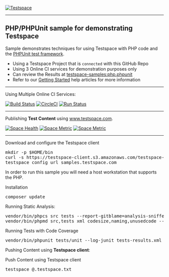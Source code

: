 [![Testspace](https://www.testspace.com/img/Testspace.png)](https://www.testspace.com)

***

## PHP/PHPUnit sample for demonstrating Testspace 

Sample demonstrates techniques for using Testspace with PHP code and the [PHPUnit test framework](https://phpunit.de/).

  * Using a Testspace Project that is `connected` with this GitHub Repo
  * Using 3 Online CI services for demonstration purposes only
  * Can review the Results at [testspace-samples:php.phpunit](https://samples.testspace.com/projects/testspace-samples:php.phpunit)  
  * Refer to our [Getting Started](https://help.testspace.com/getting-started) help articles for more information

***
Using Multiple Online CI Services:

[![Build Status](https://travis-ci.org/testspace-samples/php.phpunit.svg?branch=master)](https://travis-ci.org/testspace-samples/php.phpunit)
[![CircleCI](https://circleci.com/gh/testspace-samples/php.phpunit.svg?style=svg)](https://circleci.com/gh/testspace-samples/php.phpunit)
[![Run Status](https://api.shippable.com/projects/57029e282a8192902e1b8d56/badge?branch=master)](https://app.shippable.com/projects/57029e282a8192902e1b8d56)

***
Publishing **Test Content** using www.testspace.com.

[![Space Health](https://samples.testspace.com/spaces/788/badge?token=a5b5d2ad4ec3d1e2eefc87cbe8c994342047dad4)](https://samples.testspace.com/spaces/788 "Test Cases")
[![Space Metric](https://samples.testspace.com/spaces/788/metrics/728/badge?token=19e7e9c538ae12e6720cf1487ce7c67520613293)](https://samples.testspace.com/spaces/788/schema/Code%20Coverage "Code Coverage (statements)")
[![Space Metric](https://samples.testspace.com/spaces/788/metrics/729/badge?token=615ea7773881334762ac85f47402bf4f559d67ed)](https://samples.testspace.com/spaces/788/schema/Static%20Analysis "Static Analysis (issues)")

***

Download and configure the Testspace client 

<pre>
mkdir -p $HOME/bin
curl -s https://testspace-client.s3.amazonaws.com/testspace-linux.tgz | tar -zxvf- -C $HOME/bin
testspace config url samples.testspace.com
</pre>

In order to run this sample you will need a host workstation that supports the PHP.

Installation
<pre>
composer update
</pre>

Running Static Analysis: 

<pre>
vendor/bin/phpcs src tests --report-gitblame=analysis-sniffer-blame.txt --report-checkstyle=analysis-sniffer.xml
vendor/bin/phpmd src,tests xml codesize,naming,unusedcode --reportfile analysis-mess.xml
</pre>

Running Tests with Code Coverage
<pre>
vendor/bin/phpunit tests/unit --log-junit tests-results.xml --coverage-clover coverage.xml
</pre>

Pushing Content using **Testspace client**: 

Push Content using Testspace client 

<pre>
testspace @.testspace.txt 
</pre> 

